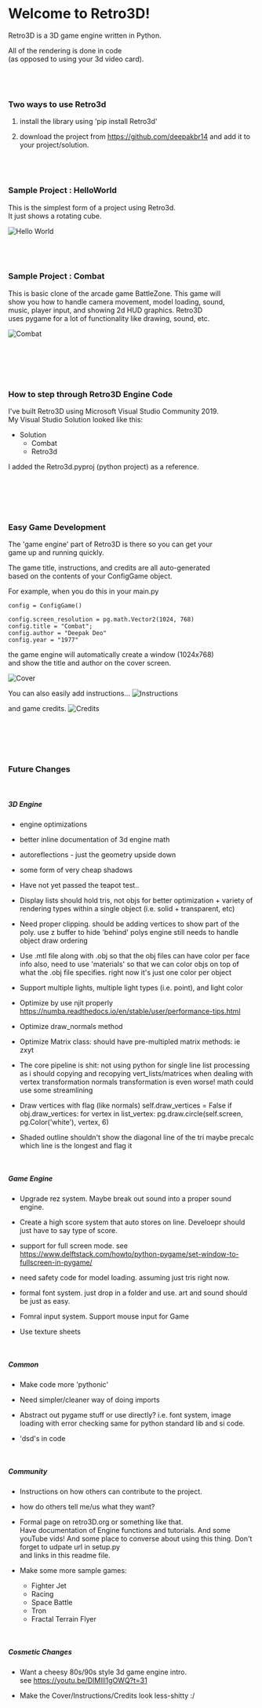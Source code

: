 # Welcome to Retro3D!

Retro3D is a 3D game engine written in Python.

All of the rendering is done in code  
(as opposed to using your 3d video card).
<BR><BR><BR><BR>


### Two ways to use Retro3d

1) install the library using 'pip install Retro3d'

2) download the project from https://github.com/deepakbr14
   and add it to your project/solution.
<BR><BR><BR><BR>


### Sample Project : HelloWorld <link>
This is the simplest form of a project using Retro3d.  
It just shows a rotating cube. 

![Hello World](doc/HelloWorldScreenShot.png)
<BR><BR><BR><BR>

### Sample Project : Combat <link>
This is basic clone of the arcade game BattleZone. This game will  
show you how to handle camera movement, model loading, sound,   
music, player input, and showing 2d HUD graphics.  Retro3D  
uses pygame for a lot of functionality like drawing, sound, etc.

![Combat](doc/CombatScreenShot.png)



<BR><BR><BR><BR>

### How to step through Retro3D Engine Code
I've built Retro3D using Microsoft Visual Studio Community 2019.  
My Visual Studio Solution looked like this:

- Solution  
    - Combat
    - Retro3d

I added the Retro3d.pyproj (python project) as a reference.


<BR><BR><BR><BR>

### Easy Game Development

The 'game engine' part of Retro3D is there so you can get your  
game up and running quickly.

The game title, instructions, and credits are all auto-generated  
based on the contents of your ConfigGame object.

For example, when you do this in your main.py

```
config = ConfigGame()

config.screen_resolution = pg.math.Vector2(1024, 768)
config.title = "Combat";
config.author = "Deepak Deo"
config.year = "1977"
```

the game engine will automatically create a window (1024x768)  
and show the title and author on the cover screen.

![Cover](doc/GameCoverScreenShot.png)

You can also easily add instructions...
![Instructions](doc/GameInstructionsScreenShot.png)

and game credits.
![Credits](doc/GameCreditsScreenShot.png)


<BR><BR><BR><BR>

### Future Changes
<BR>

##### 3D Engine

* engine optimizations

* better inline documentation of 3d engine math 

* autoreflections - just the geometry upside down

* some form of very cheap shadows

* Have not yet passed the teapot test..

* Display lists should hold tris, not objs
  for better optimization + variety of rendering types within
  a single object (i.e. solid + transparent, etc)

* Need proper clipping. should be adding vertices to show part of the poly.
  use z buffer to hide 'behind' polys
  engine still needs to handle object draw ordering

* Use .mtl file along with .obj so that the obj files can have color per face info
  also, need to use 'materials' so that we can color objs on top of what the .obj file specifies.
  right now it's just one color per object

* Support multiple lights, multiple light types (i.e. point), and light color

* Optimize by use njit properly
  https://numba.readthedocs.io/en/stable/user/performance-tips.html

* Optimize draw_normals method

* Optimize Matrix class: should have pre-multipled matrix methods: ie zxyt

* The core pipeline is shit:
  not using python for single line list processing as i should
  copying and recopying vert_lists/matrices when dealing with vertex transformation
  normals transformation is even worse!
  math could use some streamlining
               
* Draw vertices with flag (like normals)
  self.draw_vertices = False
  if obj.draw_vertices:
      for vertex in list_vertex:
          pg.draw.circle(self.screen, pg.Color('white'), vertex, 6)    

* Shaded outline shouldn't show the diagonal line of the tri
  maybe precalc which line is the longest and flag it

<BR>

##### Game Engine


* Upgrade rez system. Maybe break out sound into a proper
  sound engine. 

* Create a high score system that auto stores on line.
  Develoepr should just have to say type of score.

* support for full screen mode. see  
  https://www.delftstack.com/howto/python-pygame/set-window-to-fullscreen-in-pygame/

* need safety code for model loading. assuming just tris right now.

* formal font system. just drop in a folder and use. 
  art and sound should be just as easy.

* Fomral input system.
  Support mouse input for Game

* Use texture sheets

<BR>

##### Common

* Make code more 'pythonic'

* Need simpler/cleaner way of doing imports 

* Abstract out pygame stuff or use directly?
  i.e. font system, image loading with error checking
  same for python standard lib and si code.

* 'dsd's in code

<BR>

##### Community

* Instructions on how others can contribute to the project.

* how do others tell me/us what they want?

* Formal page on retro3D.org or something like that.  
  Have documentation of Engine functions and tutorials.
  And some youTube vids! And some place to converse about
  using this thing. Don't forget to udpate url in setup.py  
  and links in this readme file.

* Make some more sample games:
  - Fighter Jet
  - Racing
  - Space Battle
  - Tron
  - Fractal Terrain Flyer

<BR>

##### Cosmetic Changes

* Want a cheesy 80s/90s style 3d game engine intro.  
  see https://youtu.be/DIMlll1gOWQ?t=31

* Make the Cover/Instructions/Credits look less-shitty :/

 
<BR><BR><BR><BR>
